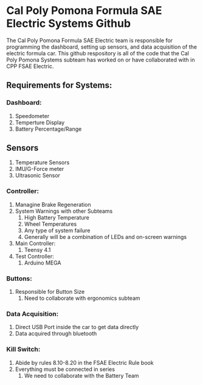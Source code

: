 # Cal Poly Pomona Formula SAE Electric Systems Github
The Cal Poly Pomona Formula SAE Electric team is responsible for programming the dashboard, setting up sensors, and data acquisition of the electric formula car. This github respository is all of the code that the Cal Poly Pomona Systems subteam has worked on or have collaborated with in CPP FSAE Electric.
## Requirements for Systems:
### Dashboard:
1. Speedometer
2. Temperture Display
3. Battery Percentage/Range
## Sensors
1. Temperature Sensors
2. IMU/G-Force meter
3. Ultrasonic Sensor
### Controller:
1. Managine Brake Regeneration
2. System Warnings with other Subteams
   1. High Battery Temperature
   2. Wheel Temperatures
   3. Any type of system failure
   4. Generally will be a combination of LEDs and on-screen warnings
3. Main Controller:
   1. Teensy 4.1
4. Test Controller:
   1. Arduino MEGA 
### Buttons:
1. Responsible for Button Size
   1. Need to collaborate with ergonomics subteam
### Data Acquisition:
1. Direct USB Port inside the car to get data directly
2. Data acquired through bluetooth
### Kill Switch:
1. Abide by rules 8.10-8.20 in the FSAE Electric Rule book
2. Everything must be connected in series
   1. We need to collaborate with the Battery Team



